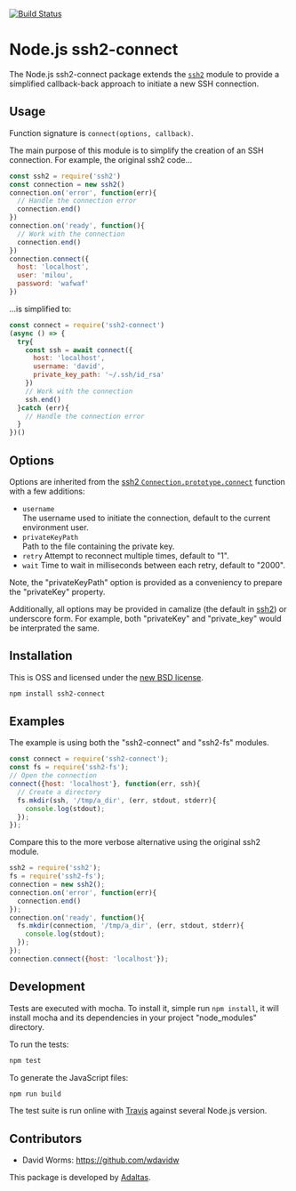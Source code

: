 [![Build Status](https://secure.travis-ci.org/adaltas/node-ssh2-connect.png)][travis]

# Node.js ssh2-connect

The Node.js ssh2-connect package extends the [`ssh2`][ssh2] module to provide 
a simplified callback-back approach to initiate a new SSH connection.

## Usage

Function signature is `connect(options, callback)`.

The main purpose of this module is to simplify the creation of an SSH 
connection. For example, the original ssh2 code...

```js
const ssh2 = require('ssh2')
const connection = new ssh2()
connection.on('error', function(err){
  // Handle the connection error
  connection.end()
})
connection.on('ready', function(){
  // Work with the connection
  connection.end()
})
connection.connect({
  host: 'localhost',
  user: 'milou',
  password: 'wafwaf'
})
```

...is simplified to:

```js
const connect = require('ssh2-connect')
(async () => {
  try{
    const ssh = await connect({
      host: 'localhost',
      username: 'david',
      private_key_path: '~/.ssh/id_rsa'
    })
    // Work with the connection
    ssh.end()
  }catch (err){
    // Handle the connection error
  }
})()
```

## Options

Options are inherited from the [ssh2 `Connection.prototype.connect`][ssh2-connect]
function with a few additions:

-   `username`   
    The username used to initiate the connection, default to the current
    environment user.
-   `privateKeyPath`   
    Path to the file containing the private key.   
-   `retry`
    Attempt to reconnect multiple times, default to "1".   
-   `wait`
    Time to wait in milliseconds between each retry, default to "2000".  

Note, the "privateKeyPath" option is provided as a conveniency to  prepare the 
"privateKey" property.

Additionally, all options may be provided in camalize (the default in [ssh2]) or
underscore form. For example, both "privateKey" and "private_key" would be
interprated the same.

## Installation

This is OSS and licensed under the [new BSD license][license].

```bash
npm install ssh2-connect
```

## Examples

The example is using both the "ssh2-connect" and "ssh2-fs" modules.

```js
const connect = require('ssh2-connect');
const fs = require('ssh2-fs');
// Open the connection
connect({host: 'localhost'}, function(err, ssh){
  // Create a directory
  fs.mkdir(ssh, '/tmp/a_dir', (err, stdout, stderr){
    console.log(stdout);
  });
});
```

Compare this to the more verbose alternative using the original ssh2 module.

```js
ssh2 = require('ssh2');
fs = require('ssh2-fs');
connection = new ssh2();
connection.on('error', function(err){
  connection.end()
});
connection.on('ready', function(){
  fs.mkdir(connection, '/tmp/a_dir', (err, stdout, stderr){
    console.log(stdout);
  });
});
connection.connect({host: 'localhost'});
```

## Development

Tests are executed with mocha. To install it, simple run `npm install`, it will install
mocha and its dependencies in your project "node_modules" directory.

To run the tests:

```bash
npm test
```

To generate the JavaScript files:

```bash
npm run build
```

The test suite is run online with [Travis][travis] against several Node.js
version.

## Contributors

*   David Worms: <https://github.com/wdavidw>

This package is developed by [Adaltas](https://www.adaltas.com).

[travis]: http://travis-ci.org/adaltas/node-ssh2-connect
[ssh2]: https://github.com/mscdex/ssh2
[ssh2-connect]: https://github.com/adaltas/node-ssh2-connect
[license]: https://github.com/adaltas/node-ssh2-connect/blob/master/LICENSE.md
